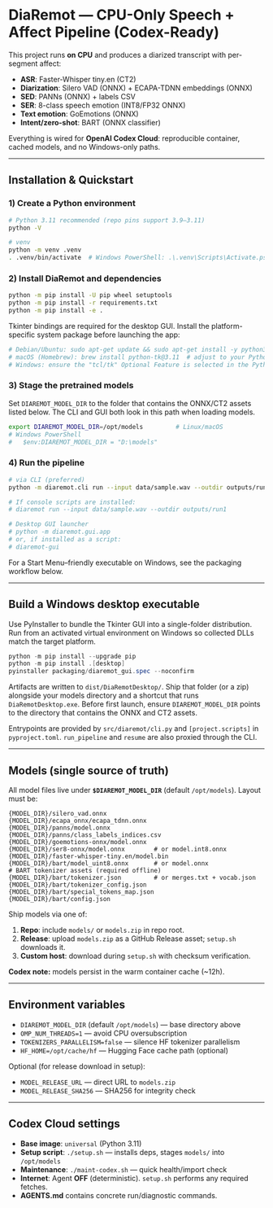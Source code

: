# DiaRemot — CPU-Only Speech + Affect Pipeline (Codex-Ready)

This project runs **on CPU** and produces a diarized transcript with per-segment affect:
- **ASR**: Faster-Whisper tiny.en (CT2)
- **Diarization**: Silero VAD (ONNX) + ECAPA-TDNN embeddings (ONNX)
- **SED**: PANNs (ONNX) + labels CSV
- **SER**: 8-class speech emotion (INT8/FP32 ONNX)
- **Text emotion**: GoEmotions (ONNX)
- **Intent/zero-shot**: BART (ONNX classifier)

Everything is wired for **OpenAI Codex Cloud**: reproducible container, cached models, and no Windows-only paths.

---

## Installation & Quickstart

### 1) Create a Python environment

```bash
# Python 3.11 recommended (repo pins support 3.9–3.11)
python -V

# venv
python -m venv .venv
. .venv/bin/activate  # Windows PowerShell: .\.venv\Scripts\Activate.ps1
```

### 2) Install DiaRemot and dependencies

```bash
python -m pip install -U pip wheel setuptools
python -m pip install -r requirements.txt
python -m pip install -e .
```

Tkinter bindings are required for the desktop GUI. Install the platform-specific
system package before launching the app:

```bash
# Debian/Ubuntu: sudo apt-get update && sudo apt-get install -y python3-tk
# macOS (Homebrew): brew install python-tk@3.11  # adjust to your Python version
# Windows: ensure the "tcl/tk" Optional Feature is selected in the Python installer
```

### 3) Stage the pretrained models

Set `DIAREMOT_MODEL_DIR` to the folder that contains the ONNX/CT2 assets listed
below. The CLI and GUI both look in this path when loading models.

```bash
export DIAREMOT_MODEL_DIR=/opt/models         # Linux/macOS
# Windows PowerShell
#   $env:DIAREMOT_MODEL_DIR = "D:\models"
```

### 4) Run the pipeline

```bash
# via CLI (preferred)
python -m diaremot.cli run --input data/sample.wav --outdir outputs/run1

# If console scripts are installed:
# diaremot run --input data/sample.wav --outdir outputs/run1

# Desktop GUI launcher
# python -m diaremot.gui.app
# or, if installed as a script:
# diaremot-gui
```

For a Start Menu–friendly executable on Windows, see the packaging workflow below.

---

## Build a Windows desktop executable

Use PyInstaller to bundle the Tkinter GUI into a single-folder distribution.
Run from an activated virtual environment on Windows so collected DLLs match
the target platform.

```powershell
python -m pip install --upgrade pip
python -m pip install .[desktop]
pyinstaller packaging/diaremot_gui.spec --noconfirm
```

Artifacts are written to `dist/DiaRemotDesktop/`. Ship that folder (or a zip)
alongside your models directory and a shortcut that runs `DiaRemotDesktop.exe`.
Before first launch, ensure `DIAREMOT_MODEL_DIR` points to the directory that
contains the ONNX and CT2 assets.

Entrypoints are provided by `src/diaremot/cli.py` and `[project.scripts]` in `pyproject.toml`.
`run_pipeline` and `resume` are also proxied through the CLI.

---

## Models (single source of truth)

All model files live under **`$DIAREMOT_MODEL_DIR`** (default `/opt/models`). Layout must be:

```
{MODEL_DIR}/silero_vad.onnx
{MODEL_DIR}/ecapa_onnx/ecapa_tdnn.onnx
{MODEL_DIR}/panns/model.onnx
{MODEL_DIR}/panns/class_labels_indices.csv
{MODEL_DIR}/goemotions-onnx/model.onnx
{MODEL_DIR}/ser8-onnx/model.onnx        # or model.int8.onnx
{MODEL_DIR}/faster-whisper-tiny.en/model.bin
{MODEL_DIR}/bart/model_uint8.onnx       # or model.onnx
# BART tokenizer assets (required offline)
{MODEL_DIR}/bart/tokenizer.json         # or merges.txt + vocab.json
{MODEL_DIR}/bart/tokenizer_config.json
{MODEL_DIR}/bart/special_tokens_map.json
{MODEL_DIR}/bart/config.json
```

Ship models via one of:
1. **Repo**: include `models/` or `models.zip` in repo root.
2. **Release**: upload `models.zip` as a GitHub Release asset; `setup.sh` downloads it.
3. **Custom host**: download during `setup.sh` with checksum verification.

**Codex note:** models persist in the warm container cache (~12h).

---

## Environment variables

- `DIAREMOT_MODEL_DIR` (default `/opt/models`) — base directory above
- `OMP_NUM_THREADS=1` — avoid CPU oversubscription
- `TOKENIZERS_PARALLELISM=false` — silence HF tokenizer parallelism
- `HF_HOME=/opt/cache/hf` — Hugging Face cache path (optional)

Optional (for release download in setup):
- `MODEL_RELEASE_URL` — direct URL to `models.zip`
- `MODEL_RELEASE_SHA256` — SHA256 for integrity check

---

## Codex Cloud settings

- **Base image**: `universal` (Python 3.11)
- **Setup script**: `./setup.sh` — installs deps, stages `models/` into `/opt/models`
- **Maintenance**: `./maint-codex.sh` — quick health/import check
- **Internet**: Agent **OFF** (deterministic). `setup.sh` performs any required fetches.
- **AGENTS.md** contains concrete run/diagnostic commands.
